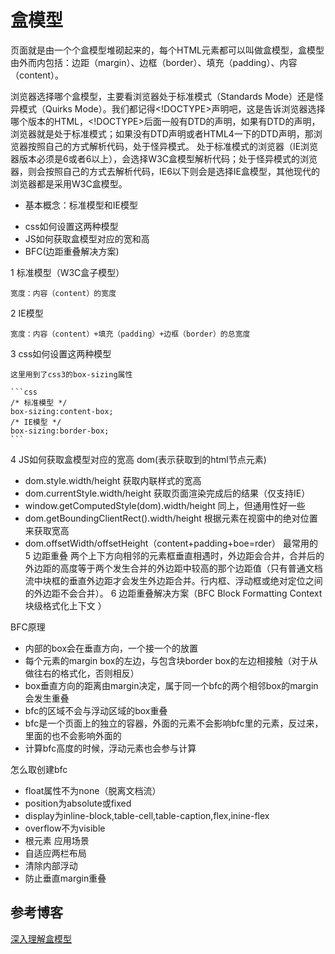 # 盒模型
页面就是由一个个盒模型堆砌起来的，每个HTML元素都可以叫做盒模型，盒模型由外而内包括：边距（margin）、边框（border）、填充（padding）、内容（content）。

浏览器选择哪个盒模型，主要看浏览器处于标准模式（Standards Mode）还是怪异模式（Quirks Mode）。我们都记得<!DOCTYPE>声明吧，这是告诉浏览器选择哪个版本的HTML，<!DOCTYPE>后面一般有DTD的声明，如果有DTD的声明，浏览器就是处于标准模式；如果没有DTD声明或者HTML4一下的DTD声明，那浏览器按照自己的方式解析代码，处于怪异模式。
处于标准模式的浏览器（IE浏览器版本必须是6或者6以上），会选择W3C盒模型解析代码；处于怪异模式的浏览器，则会按照自己的方式去解析代码，IE6以下则会是选择IE盒模型，其他现代的浏览器都是采用W3C盒模型。
* 基本概念：标准模型和IE模型
+ css如何设置这两种模型
+ JS如何获取盒模型对应的宽和高
+ BFC(边距重叠解决方案)

1 标准模型（W3C盒子模型）

    宽度：内容（content）的宽度
2 IE模型

    宽度：内容（content）+填充（padding）+边框（border）的总宽度
3 css如何设置这两种模型

    这里用到了css3的box-sizing属性

    ```css
    /* 标准模型 */
    box-sizing:content-box;
    /* IE模型 */
    box-sizing:border-box;
    ```
4 JS如何获取盒模型对应的宽高
dom(表示获取到的html节点元素)
   + dom.style.width/height 获取内联样式的宽高
   + dom.currentStyle.width/height 获取页面渲染完成后的结果（仅支持IE）
   + window.getComputedStyle(dom).width/height 同上，但通用性好一些
   + dom.getBoundingClientRect().width/height 根据元素在视窗中的绝对位置来获取宽高
   + dom.offsetWidth/offsetHeight（content+padding+boe=rder） 最常用的
5 边距重叠
    两个上下方向相邻的元素框垂直相遇时，外边距会合并，合并后的外边距的高度等于两个发生合并的外边距中较高的那个边距值（只有普通文档流中块框的垂直外边距才会发生外边距合并。行内框、浮动框或绝对定位之间的外边距不会合并）。
6 边距重叠解决方案（BFC Block Formatting Context 块级格式化上下文 ）

BFC原理
   * 内部的box会在垂直方向，一个接一个的放置
   * 每个元素的margin box的左边，与包含块border box的左边相接触（对于从做往右的格式化，否则相反）
   * box垂直方向的距离由margin决定，属于同一个bfc的两个相邻box的margin会发生重叠
   * bfc的区域不会与浮动区域的box重叠
   * bfc是一个页面上的独立的容器，外面的元素不会影响bfc里的元素，反过来，里面的也不会影响外面的
   * 计算bfc高度的时候，浮动元素也会参与计算

怎么取创建bfc
* float属性不为none（脱离文档流）
* position为absolute或fixed
* display为inline-block,table-cell,table-caption,flex,inine-flex
* overflow不为visible
* 根元素
应用场景
* 自适应两栏布局
* 清除内部浮动 
* 防止垂直margin重叠
## 参考博客
[深入理解盒模型](https://www.cnblogs.com/chengzp/p/cssbox.html)